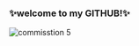 
### ✨welcome to my GITHUB!✨

![commisstion 5](https://user-images.githubusercontent.com/120199524/208024431-2ec73fd3-b7cc-429e-958e-d65b2de6a621.png)
>


<!-- BLOG-POST-LIST:START -->
<!-- BLOG-POST-LIST:END -->

